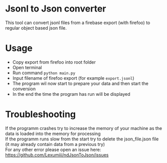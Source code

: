 # Jsonl to Json converter
This tool can convert jsonl files from a firebase export (with firefoo) to regular object based json file. 

# Usage
* Copy export from firefoo into root folder
* Open terminal
* Run command ```python main.py```
* Input filename of firefoo export (for example ```export.jsonl```)
* The program wil now start to prepare your data and then start the conversion
* In the end the time the program has run will be displayed

# Troubleshooting
If the programm crashes try to increase the memory of your machine as the data is loaded into the memory for processing <br>
If the programm runs slow from the start try to delete the json_file.json file (it may already contain data from a previous try) <br>
For any other error please open an issue here: https://github.com/Lexumiii/ndJsonToJson/issues

